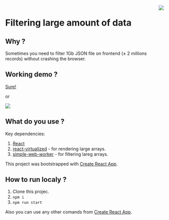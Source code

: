 
<img src="https://uptech.team/things-for-serve/uptech-logo-color-text.png" align="right"/>

# Filtering large amount of data

## Why ?

Sometimes you need to filter 1Gb JSON file on frontend (± 2 millions records) without crashing the browser.

## Working demo ?

[Sure!](https://uptechteam.github.io/react-filter-demo/)

or

<img src="https://cdn-images-1.medium.com/max/800/0*bp76bkmmI3wC-vXW" align="center" />

## What do you use ?

Key dependencies: 
1. [React](https://reactjs.org/)
2. [react-virtualized](https://github.com/bvaughn/react-virtualized) - for rendering large arrays.
3. [simple-web-worker](https://github.com/israelss/simple-web-worker) - for filtering lareg arrays.

This project was bootstrapped with [Create React App](https://github.com/facebook/create-react-app).

## How to run localy ? 

1. Clone this projec.
2. `npm i`
3. `npm run start`

Also you can use any other comands from  [Create React App](https://github.com/facebook/create-react-app).


